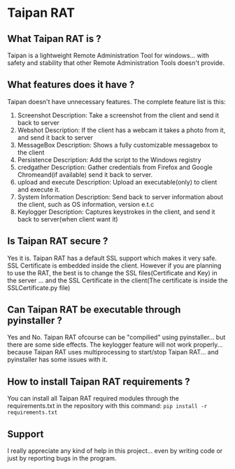 # Taipan RAT
## What Taipan RAT is ?
Taipan is a lightweight Remote Administration Tool for windows... with safety and stability that other Remote Administration Tools doesn't provide.

## What features does it have ?
Taipan doesn't have unnecessary features. The complete feature list is this:

1. Screenshot Description: Take a screenshot from the client and send it back to server
2. Webshot Description: If the client has a webcam it takes a photo from it, and send it back to server
3. MessageBox Description: Shows a fully customizable messagebox to the client
4. Persistence Description: Add the script to the Windows registry
5. credgather Description: Gather credentials from Firefox and Google Chromeand(if available) send it back to server.
6. upload and execute Description: Upload an executable(only) to client and execute it.
7. System Information Description: Send back to server information about the client, such as OS information, version e.t.c
8. Keylogger Description: Captures keystrokes in the client, and send it back to server(when client want it)

## Is Taipan RAT secure ?
Yes it is. Taipan RAT has a default SSL support which makes it very safe. SSL Certificate is embedded inside the client. However if you are planning to use the RAT, the best is to change the SSL files(Certificate and Key) in the server ... and the SSL Certificate in the client(The certificate is inside the SSLCertificate.py file)

## Can Taipan RAT be executable through pyinstaller ?
Yes and No. Taipan RAT ofcourse can be "compilied" using pyinstaller... but there are some side effects. The keylogger feature will not work properly... because Taipan RAT uses multiprocessing to start/stop Taipan RAT... and pyinstaller has some issues with it.

## How to install Taipan RAT requirements ?
You can install all Taipan RAT required modules through the requirements.txt in the repository with this command: `pip install -r requirements.txt`

## Support
I really appreciate any kind of help in this project... even by writing code or just by reporting bugs in the program.



